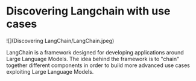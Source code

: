 # Discovering Langchain with use cases

![](Discovering LangChain/LangChain.jpeg)


LangChain is a framework designed for developing applications around Large Language Models.
The idea behind the framework is to "chain" together different components in order to build more advanced use cases exploiting 
Large Language Models.
